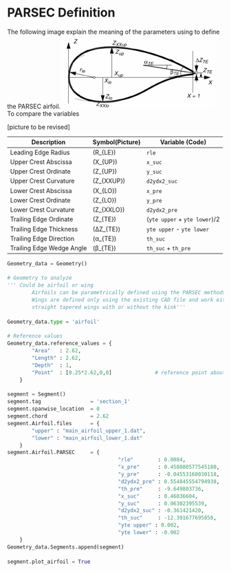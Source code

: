 # PARSEC Definition
The following image explain the meaning of the parameters using to define the PARSEC airfoil.
![PARSEC airfoil](./PARSEC-airfoil-parameterization.png)
To compare the variables

[picture to be revised]

| Description                 | Symbol(Picture)| Variable (Code) |
|-----------------------------|----------------|-----------------|
| Leading Edge Radius         | \(R_{LE}\)           | `rle`|
| Upper Crest Abscissa        | \(X_{UP}\)           | `x_suc`|
| Upper Crest Ordinate        | \(Z_{UP}\)           | `y_suc`|
| Upper Crest Curvature       | \(Z_{XXUP}\)         | `d2ydx2_suc`|
| Lower Crest Abscissa        | \(X_{LO}\)           | `x_pre`   |
| Lower Crest Ordinate        | \(Z_{LO}\)           | `y_pre`   |
| Lower Crest Curvature       | \(Z_{XXLO}\)         | `d2ydx2_pre`       |
| Trailing Edge Ordinate      | \(Z_{TE}\)           |(`yte upper` + `yte lower`)/2|
| Trailing Edge Thickness     | \(ΔZ_{TE}\)          |`yte upper` - `yte lower`|
| Trailing Edge Direction     | \(α_{TE}\)           |`th_suc`|
| Trailing Edge Wedge Angle   | \(β_{TE}\)           |`th_suc` + `th_pre`|


```python
Geometry_data = Geometry()

# Geometry to analyze
''' Could be airfoil or wing
        Airfoils can be parametrically defined using the PARSEC methods
        Wings are defined only using the existing CAD file and work either for
        straight tapered wings with or without the kink'''

Geometry_data.type = 'airfoil'

# Reference values
Geometry_data.reference_values = {
        "Area"   : 2.62,
        "Length" : 2.62,
        "Depth"  : 1,
        "Point"  : [0.25*2.62,0,0]              # reference point about which the moment is taken
    }

segment = Segment()
segment.tag                = 'section_1'
segment.spanwise_location  = 0 
segment.chord              = 2.62
segment.Airfoil.files      = {
        "upper" : "main_airfoil_upper_1.dat",
        "lower" : "main_airfoil_lower_1.dat"
    }
segment.Airfoil.PARSEC     = {
                                    "rle"        : 0.0084,                      # Main airfoil LE radius
                                    "x_pre"      : 0.458080577545180,           # x-location of the crest on the pressure side
                                    "y_pre"      : -0.04553160030118,           # y-location of the crest on the pressure side  
                                    "d2ydx2_pre" : 0.554845554794938,           # curvature of the crest on the pressure side  
                                    "th_pre"     : -9.649803736,                # trailing edge angle on the pressure side [deg]
                                    "x_suc"      : 0.46036604,                  # x-location of the crest on the suction side 
                                    "y_suc"      : 0.06302395539,               # y-location of the crest on the suction side
                                    "d2ydx2_suc" : -0.361421420,                # curvature of the crest on the suction side
                                    "th_suc"     : -12.391677695858,            # trailing edge angle on the suction side [deg]
                                    "yte upper" : 0.002,
                                    "yte lower" : -0.002
    }
Geometry_data.Segments.append(segment)

segment.plot_airfoil = True
```